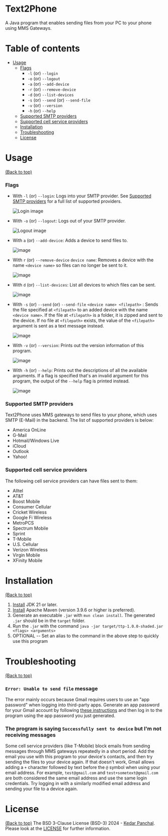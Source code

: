 # Text2Phone
A Java program that enables sending files from your PC to your phone using MMS Gateways.

# Table of contents
- [Usage](#usage)
    - [Flags](#flags)
      - `-l` (or) `--login`
      - `-o` (or) `--logout`
      - `-a` (or) `--add-device`
      - `-r` (or) `--remove-device`
      - `-d` (or) `--list-devices`
      - `-s` (or) `--send` (or) `--send-file`
      - `-v` (or) `--version`
      - `-h` (or) `--help`
    - [Supported SMTP providers](#supported-smtp-providers)
    - [Supported cell service providers](#supported-cell-service-providers)
  - [Installation](#installation)
  - [Troubleshooting](#troubleshooting)
  - [License](#license)

# Usage
[(Back to top)](#table-of-contents)
### Flags
- With `-l` (or) `--login`: Logs into your SMTP provider. See [Supported SMTP providers](#supported-smtp-providers) for a full list of supported providers.

  ![Login image](https://github.com/KedarPanchal/Text2Phone/assets/115903691/e4682ca8-f969-4041-9e9d-29fafd1b289c)

- With `-o` (or) `--logout`: Logs out of your SMTP provider.

  ![Logout image](https://github.com/KedarPanchal/Text2Phone/assets/115903691/8a66b7da-5887-4894-8431-3d52b1341f76)

- With `a` (or) `--add-device`: Adds a device to send files to.

  ![image](https://github.com/KedarPanchal/Text2Phone/assets/115903691/85412e4a-7c01-4a39-a2f4-f45c3e33be7c)

- With `r` (or) `--remove-device` `device name`: Removes a device with the name `<device name>` so files can no longer be sent to it.

  ![image](https://github.com/KedarPanchal/Text2Phone/assets/115903691/ea877d79-5118-4f3f-886f-cd6704237796)

- With `d` (or) `--list-devices`: List all devices to which files can be sent.

  ![image](https://github.com/KedarPanchal/Text2Phone/assets/115903691/70040b76-52f5-4df3-be43-d9820580475d)

- With `-s` (or) `--send` (or) `--send-file` `<device name> <filepath>` : Sends the file specified at `<filepath>` to an added device with the name `<device name>`. If the file at `<filepath>` is a folder, it is zipped and sent to the device. If no file at `<filepath>` exists, the value of the `<filepath>` argument is sent as a text message instead.

  ![image](https://github.com/KedarPanchal/Text2Phone/assets/115903691/6848d299-9685-43f2-b1f5-ddf9cebfee0c)
  
- With `-v` (or) `--version`: Prints out the version information of this program.

  ![image](https://github.com/KedarPanchal/Text2Phone/assets/115903691/4ff6f973-054c-420d-8d09-d4a1f8acd6c5)

- With `-h` (or) `--help`: Prints out the descriptions of all the available arguments. If a flag is specified that's an invalid argument for this program, the output of the `--help` flag is printed instead.

  ![image](https://github.com/KedarPanchal/Text2Phone/assets/115903691/99ccc458-112d-4488-bf2b-1a33212c248a)

### Supported SMTP providers

Text2Phone uses MMS gateways to send files to your phone, which uses SMTP (E-Mail) in the backend. The list of supported providers is below:
- America OnLine
- G-Mail
- Hotmail/Windows Live
- iCloud
- Outlook
- Yahoo!

### Supported cell service providers

The following cell service providers can have files sent to them:
- Alltel
- AT&T
- Boost Mobile
- Consumer Cellular
- Cricket Wireless
- Google Fi Wireless
- MetroPCS
- Spectrum Mobile
- Sprint
- T-Mobile
- U.S. Cellular
- Verizon Wireless
- Virgin Mobile
- XFinity Mobile

# Installation
[(Back to top)](#table-of-contents)

1. [Install](https://www.oracle.com/java/technologies/downloads/) JDK 21 or later.
2. [Install](https://maven.apache.org/download.cgi) Apache Maven (version 3.9.6 or higher is preferred).
3. Generate an executable `.jar` with `mvn clean install`. The generated `.jar` should be in the `target` folder.
4. Run the `.jar` with the command `java -jar target/ttp-1.0.0-shaded.jar <flags> <arguments>`
5. OPTIONAL -- Set an alias to the command in the above step to quickly use this program

# Troubleshooting
[(Back to top)](#table-of-contents)
### `Error: Unable to send file` message
The error mainly occurs because Gmail requires users to use an "app password" when logging into third-party apps. Generate an app password for your Gmail account by following [these instructions](https://support.google.com/accounts/answer/185833?hl=en) and then log in to the program using the app password you just generated. 
### The program is saying `Successfully sent to device` but I'm not receiving messages
Some cell service providers (like T-Mobile) block emails from sending messages through MMS gateways repeatedly in a short period. Add the email you use with this program to your device's contacts, and then try sending the files to your device again. If that doesn't work, Gmail allows adding a `+` character followed by text before the `@` symbol when using your email address. For example, `test@gmail.com` and `test+sometext@gmail.com` are both considered the same email address and use the same login credentials. Try logging in with a similarly modified email address and sending your file to a device again.

# License
[(Back to top)](#table-of-contents)
The BSD 3-Clause License (BSD-3) 2024 - [Kedar Panchal](https://github.com/KedarPanchal). Please look at the [LICENSE](LICENSE) for further information.
